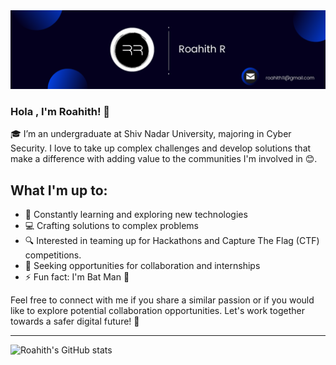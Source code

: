 <img src="Resource\Banner.png">

### Hola , I'm Roahith! 👋

🎓 
I’m an undergraduate at Shiv Nadar University, majoring in Cyber Security. I love to take up complex challenges and develop solutions that make a difference with adding value to the communities I'm involved in 😊.


## What I'm up to:

- 🌱 Constantly learning and exploring new technologies
- 💻 Crafting solutions to complex problems
- 🔍 Interested in teaming up for Hackathons and Capture The Flag (CTF) competitions.
- 🤝 Seeking opportunities for collaboration and internships
- ⚡ Fun fact: I'm Bat Man 🦇


Feel free to connect with me if you share a similar passion or if you would like to explore potential collaboration opportunities. Let's work together towards a safer digital future! 🚀

---

![Roahith's GitHub stats](https://github-readme-stats.vercel.app/api?username=roahr&show_icons=true&theme=tokyonight)


